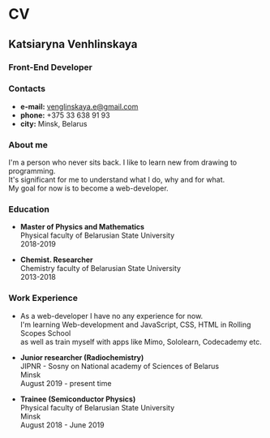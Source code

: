 # CV
## **Katsiaryna Venhlinskaya**
### Front-End Developer

### **Contacts**
* **e-mail:** venglinskaya.e@gmail.com
* **phone:** +375 33 638 91 93
* **city:** Minsk, Belarus

### **About me**
I'm a person who never sits back. I like to learn new from drawing to programming.\
It's significant for me to understand what I do, why and for what.\
My goal for now is to become a web-developer.

###  **Education**
* **Master of Physics and Mathematics**\
Physical faculty of Belarusian State University\
2018-2019

* **Chemist. Researcher**\
Chemistry faculty of Belarusian State University\
2013-2018

### **Work Experience**
* As a web-developer I have no any experience for now.\
I'm learning Web-development and JavaScript, CSS, HTML in Rolling Scopes School\
as well as train myself with apps like Mimo, Sololearn, Codecademy etc.

* **Junior researcher (Radiochemistry)**\
JIPNR - Sosny on National academy of Sciences of Belarus\
Minsk\
August 2019 - present time

* **Trainee (Semiconductor Physics)**\
Physical faculty of Belarusian State University\
Minsk\
August 2018 - June 2019